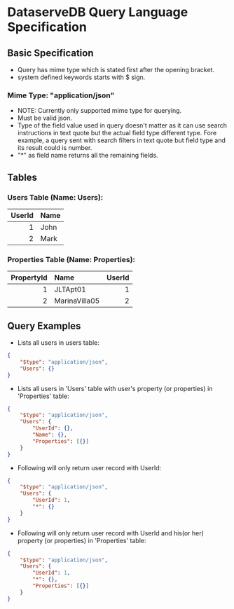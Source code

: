 # DataserveDB Query Language Specification

## Basic Specification
* Query has mime type which is stated first after the opening bracket.
* system defined keywords starts with $ sign.

### Mime Type: "application/json"
* NOTE: Currently only supported mime type for querying.
* Must be valid json.
* Type of the field value used in query doesn't matter as it can use search instructions in text quote but the actual field type different type. Fore example, a query sent with search filters in text quote but field type and its result could is number.
* "*" as field name returns all the remaining fields.


## Tables
### Users Table (Name: Users):
| UserId        | Name          |
| ---------:    | :----------   |
|   1           | John          |
|   2           | Mark          |

### Properties Table (Name: Properties):
| PropertyId    | Name          | UserId        |
| ---------:    | :----------   |---------:     |
|   1           | JLTApt01      |   1           |
|   2           | MarinaVilla05 |   2           |


## Query Examples

* Lists all users in users table:
```json
{
	"$type": "application/json",
	"Users": {}
}
```

* Lists all users in 'Users' table with user's property (or properties) in 'Properties' table:
```json
{
	"$type": "application/json",
	"Users": {
		"UserId": {},
		"Name": {},
		"Properties": [{}]
	}
}

```

* Following will only return user record with UserId:
```json
{
	"$type": "application/json",
	"Users": {
        "UserId": 1,
        "*": {}
    }
}
```

* Following will only return user record with UserId and his(or her) property (or properties) in 'Properties' table:
```json
{
	"$type": "application/json",
	"Users": {
		"UserId": 1,
		"*": {},
		"Properties": [{}]
	}
}

```